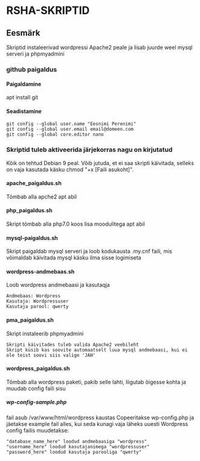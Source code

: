 # RSHA-SKRIPTID
## Eesmärk
Skriptid instaleerivad wordpressi Apache2 peale ja lisab juurde weel mysql serveri ja phpmyadmini
### github paigaldus
#### Paigaldamine

apt install git

#### Seadistamine
```
git config --global user.name "Eesnimi Perenimi"
git config --global user.email email@domeen.com
git config --global core.editor nano
```
### Skriptid tuleb aktiveerida järjekorras nagu on kirjutatud
Kõik on tehtud Debian 9 peal. Võib jutuda, et ei saa skripti käivitada, selleks on vaja kasutada käsku chmod "+x [Faili asukoht]".
#### apache_paigaldus.sh
Tõmbab alla apche2 apt abil

#### php_paigaldus.sh
Skript tõmbab alla php7.0 koos lisa moodulitega apt abil

#### mysql-paigaldus.sh
Skript paigaldab mysql serveri ja loob kodukausta .my.cnf faili, mis võimaldab käivitada mysql käsku ilma sisse logimiseta

#### wordpress-andmebaas.sh
Loob wordpress andmebaasi ja kasutaqja
```
Andmebaas: Wordpress
Kasutaja: Wordpressuser
Kasutaja parool: qwerty
```
#### pma_paigaldus.sh
Skript instaleerib phpmyadmini
```
Skripti käivitades tuleb valida Apache2 veebileht
Skript küsib kas soovite automaatselt luua mysql andmebaasi, kui ei ole teist soovi siis valige 'JAH'
```
#### wordpress_paigaldus.sh
Tõmbab alla wordpress paketi, pakib selle lahti, liigutab õigesse kohta ja muudab config faili sisu
##### wp-config-sample.php
fail asub /var/www/html/wordpress kaustas
Copeeritakse wp-config.php ja jäetakse example fail alles, kui seda kunagi vaja läheks uuesti
Wordpress config failis muudetakse:
```
"database_name_here" loodud andmebaasiga "wordpress"
"username_here" loodud kasutajanimega "wordpressuser"
"password_here" loodud kasutaja parooliga "qwerty"
```
